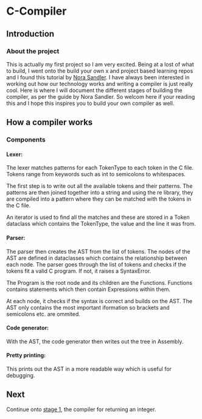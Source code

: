 # C-Compiler

## Introduction

### About the project
This is actually my first project so I am very excited. Being at a lost of what to build, I went onto the build your own x and project based learning repos and I found this tutorial by [Nora Sandler](https://norasandler.com/). I have always been interested in working out how our technology works and writing a compiler is just really cool. Here is where I will document the different stages of building the compiler, as per the guide by Nora Sandler. So welcom here if your reading this and I hope this inspires you to build your own compiler as well.


## How a compiler works

### Components

#### Lexer:
The lexer matches patterns for each TokenType to each token in the C file. Tokens range from keywords such as int to semicolons to whitespaces. 

The first step is to write out all the available tokens and their patterns. The patterns are then joined together into a string and using the re library, they are compiled into a pattern where they can be matched with the tokens in the C file.

An iterator is used to find all the matches and these are stored in a Token dataclass which contains the TokenType, the value and the line it was from.

#### Parser:
The parser then creates the AST from the list of tokens. The nodes of the AST are defined in dataclasses which contains the relationship between each node. The parser goes through the list of tokens and checks if the tokens fit a valid C program. If not, it raises a SyntaxError.

The Program is the root node and its children are the Functions. Functions contains statements which then contain Expressions within them. 

At each node, it checks if the syntax is correct and builds on the AST. The AST only contains the most important iformation so brackets and semicolons etc. are ommited.

#### Code generator:
With the AST, the code generator then writes out the tree in Assembly. 

#### Pretty printing:
This prints out the AST in a more readable way which is useful for debugging.

## Next

Continue onto [stage 1](stage_1.md), the compiler for returning an integer.